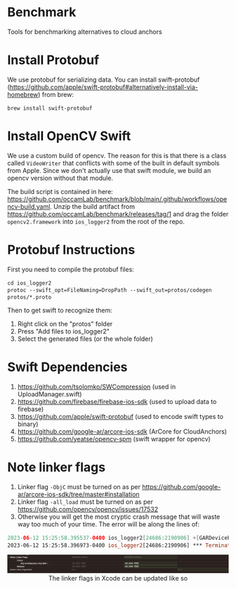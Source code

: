 # Benchmark
Tools for benchmarking alternatives to cloud anchors

# Install Protobuf
We use protobuf for serializing data. You can install swift-protobuf (https://github.com/apple/swift-protobuf#alternatively-install-via-homebrew) from brew: 
```
brew install swift-protobuf
```

# Install OpenCV Swift
We use a custom build of opencv. The reason for this is that there is a class called ```VideoWriter``` that conflicts with some of the built in default symbols from Apple. Since we don't actually use that swift module, we build an opencv version without that module. 

The build script is contained in here: https://github.com/occamLab/benchmark/blob/main/.github/workflows/opencv-build.yaml. Unzip the build artifact from https://github.com/occamLab/benchmark/releases/tag/1 and drag the folder ```opencv2.framework``` into ```ios_logger2``` from the root of the repo. 

# Protobuf Instructions
First you need to compile the protobuf files: 
```
cd ios_logger2
protoc --swift_opt=FileNaming=DropPath --swift_out=protos/codegen protos/*.proto
```
Then to get swift to recognize them: 
  1) Right click on the "protos" folder 
  2) Press "Add files to ios_logger2" 
  3) Select the generated files (or the whole folder)

# Swift Dependencies 
1) https://github.com/tsolomko/SWCompression (used in UploadManager.swift)
2) https://github.com/firebase/firebase-ios-sdk (used to upload data to firebase)
3) https://github.com/apple/swift-protobuf (used to encode swift types to binary) 
4) https://github.com/google-ar/arcore-ios-sdk (ArCore for CloudAnchors)
5) https://github.com/yeatse/opencv-spm (swift wrapper for opencv)

# Note linker flags
1) Linker flag ```-ObjC``` must be turned on as per https://github.com/google-ar/arcore-ios-sdk/tree/master#installation
2) Linker flag ```-all_load``` must be turned on as per https://github.com/opencv/opencv/issues/17532
3) Otherwise you will get the most cryptic crash message that will waste way too much of your time. The error will be along the lines of: 
```swift
2023-06-12 15:25:58.395537-0400 ios_logger2[24686:2190906] +[GARDeviceProfile profileForIdentifier:osVersion:configurationManager:]: unrecognized selector sent to class 0x104ecf820
2023-06-12 15:25:58.396973-0400 ios_logger2[24686:2190906] *** Terminating app due to uncaught exception 'NSInvalidArgumentException', reason: '+[GARDeviceProfile profileForIdentifier:osVersion:configurationManager:]: unrecognized selector sent to class 0x104ecf820'
```

<p align="center">
  <img src="./docs/custom_link.png" width="1000"/>
  The linker flags in Xcode can be updated like so
</p>
